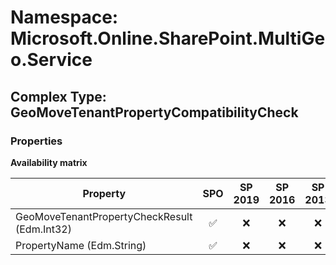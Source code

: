 # Namespace: Microsoft.Online.SharePoint.MultiGeo.Service

## Complex Type: GeoMoveTenantPropertyCompatibilityCheck

### Properties

**Availability matrix**

Property | SPO | SP 2019 | SP 2016 | SP 2013
----------|:---:|:-------:|:-------:|:-------:
GeoMoveTenantPropertyCheckResult (Edm.Int32) | ✅ | ❌ | ❌ | ❌
PropertyName (Edm.String) | ✅ | ❌ | ❌ | ❌